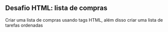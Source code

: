 ## Desafio HTML: lista de compras
Criar uma lista de compras usando tags HTML, além disso criar uma lista de tarefas ordenadas
